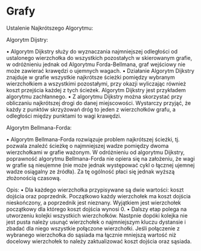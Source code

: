 # Grafy

Ustalenie Najkrótszego Algorytmu:


Algorytm Dijstry:

•	Algorytm Dijkstry służy do wyznaczania najmniejszej odległości od ustalonego wierzchołka  do wszystkich pozostałych w skierowanym grafie, w odróżnieniu jednak od Algorytmu Forda-Bellmana, graf wejściowy nie może zawierać krawędzi o ujemnych wagach.
•	Działanie Algorytm Dijkstry znajduje w grafie wszystkie najkrótsze ścieżki pomiędzy wybranym wierzchołkiem a wszystkimi pozostałymi, przy okazji wyliczając również koszt przejścia każdej z tych ścieżek. Algorytm Dijkstry jest przykładem algorytmu zachłannego.
•	Z algorytmu Dijkstry można skorzystać przy obliczaniu najkrótszej drogi do danej miejscowości. Wystarczy przyjąć, że każdy z punktów skrzyżowań dróg to jeden z wierzchołków grafu, a odległości między punktami to wagi krawędzi.

Algorytm Bellmana-Forda:

•	Algorytm Bellmana-Forda rozwiązuje problem najkrótszej ścieżki, tj. pozwala znaleźć ścieżkę o najmniejszej wadze pomiędzy dwoma wierzchołkami w grafie ważonym. W odróżnieniu od algorytmu Dijkstry, poprawność algorytmu Bellmana-Forda nie opiera się na założeniu, że wagi w grafie są nieujemne (nie może jednak występować cykl o łącznej ujemnej wadze osiągalny ze źródła). Za tę ogólność płaci się jednak wyższą złożonością czasową.



Opis:
•	Dla każdego wierzchołka przypisywane są dwie wartości: koszt dojścia  oraz poprzednik. Początkowo każdy wierzchołek ma koszt dojścia nieskończony, a poprzednik jest nieznany. Wyjątkiem jest wierzchołek początkowy dla którego koszt dojścia wynosi 0.
•	Dalszy etap polega na utworzeniu kolejki wszystkich wierzchołków. Nastpnie dopóki kolejka nie jest pusta należy usunąć wierzchołek o najmniejszym kluczu dystansie i zbadać dla niego wszystkie połączone wierzchołki. Jeśli połączenie z wybranego wierzchołka do sąsiada ma łącznie mniejszą wartość niż docelowy wierzchołek to należy zaktualizować koszt dojścia oraz sąsiada.
